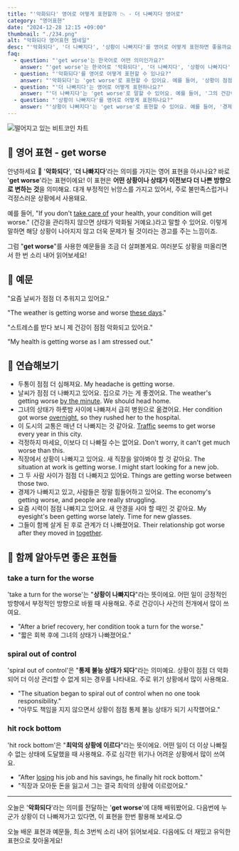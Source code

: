 ```yaml
---
title: "'악화되다' 영어로 어떻게 표현할까 📉 - 더 나빠지다 영어로"
category: "영어표현"
date: "2024-12-28 12:15 +09:00"
thumbnail: "./234.png"
alt: "악화되다 영어표현 썸네일"
desc: "'악화되다', '더 나빠지다', '상황이 나빠지다'를 영어로 어떻게 표현하면 좋을까요? '상황이 점점 악화되고 있어'라는 문장을 영어로 어떻게 말할 수 있을까요? '그의 건강이 더 나빠지고 있어'와 같은 표현을 영어로 배우는 법을 배워봅시다. 다양한 예문을 통해서 연습하고 본인의 표현으로 만들어 보세요."
faq:
  - question: "'get worse'는 한국어로 어떤 의미인가요?"
    answer: "'get worse'는 한국어로 '악화되다', '더 나빠지다', '상황이 나빠지다' 등으로 번역될 수 있습니다."
  - question: "'악화되다'를 영어로 어떻게 표현할 수 있나요?"
    answer: "'악화되다'는 'get worse'로 표현할 수 있어요. 예를 들어, '상황이 점점 악화되고 있어'는 'The situation is getting worse'로 말할 수 있어요."
  - question: "'더 나빠지다'는 영어로 어떻게 표현하나요?"
    answer: "'더 나빠지다'는 'get worse'로 말할 수 있어요. 예를 들어, '그의 건강이 더 나빠지고 있어'는 'His health is getting worse'로 표현할 수 있어요."
  - question: "'상황이 나빠지다'를 영어로 어떻게 표현하나요?"
    answer: "'상황이 나빠지다'는 'get worse'로 표현할 수 있어요. 예를 들어, '경제 상황이 나빠지고 있어'는 'The economic situation is getting worse'로 말할 수 있어요."
---
```


![떨어지고 있는 비트코인 차트](./234-1.jpg)

## 🌟 영어 표현 - get worse

안녕하세요 👋 '**악화되다**', '**더 나빠지다**'라는 의미를 가지는 영어 표현을 아시나요? 바로 '**get worse**'라는 표현이에요! 이 표현은 **어떤 상황이나 상태가 이전보다 더 나쁜 방향으로 변하는 것**을 의미해요. 대개 부정적인 뉘앙스를 가지고 있어서, 주로 불만족스럽거나 걱정스러운 상황에서 사용돼요.

예를 들어, "If you don't [take care of](/blog/in-english/330.take-care-of/) your health, your condition will get worse." (건강을 관리하지 않으면 상태가 악화될 거예요.)라고 말할 수 있어요. 이렇게 말하면 해당 상황이 나아지지 않고 더욱 문제가 될 것이라는 경고를 주는 느낌이죠.

그럼 "**get worse**"를 사용한 예문들을 조금 더 살펴볼게요. 여러분도 상황을 떠올리면서 한 번 소리 내어 읽어보세요!

## 📖 예문

"요즘 날씨가 점점 더 추워지고 있어요."

"The weather is getting worse and worse [these days](/blog/in-english/417.these-days/)."

"스트레스를 받다 보니 제 건강이 점점 악화되고 있어요."

"My health is getting worse as I am stressed out."

## 💬 연습해보기

<ul data-interactive-list>
  <li data-interactive-item>
    <span data-toggler>두통이 점점 더 심해져요.</span>
    <span data-answer>My headache is getting worse.</span>
  </li>
  <li data-interactive-item>
    <span data-toggler>날씨가 점점 더 나빠지고 있어요. 집으로 가는 게 좋겠어요.</span>
    <span data-answer>The weather's getting worse <a href="/blog/in-english/074.by-the-minute/">by the minute</a>. We should head home.</span>
  </li>
  <li data-interactive-item>
    <span data-toggler>그녀의 상태가 하룻밤 사이에 나빠져서 급히 병원으로 옮겼어요.</span>
    <span data-answer>Her condition got worse <a href="/blog/in-english/134.overnight/">overnight</a>, so they rushed her to the hospital.</span>
  </li>
  <li data-interactive-item>
    <span data-toggler>이 도시의 교통은 매년 더 나빠지는 것 같아요.</span>
    <span data-answer><a href="/blog/in-english/384.traffic/">Traffic</a> seems to get worse every year in this city.</span>
  </li>
  <li data-interactive-item>
    <span data-toggler>걱정하지 마세요, 이보다 더 나빠질 수는 없어요.</span>
    <span data-answer>Don't worry, it can't get much worse than this.</span>
  </li>
  <li data-interactive-item>
    <span data-toggler>직장에서 상황이 나빠지고 있어요. 새 직장을 알아봐야 할 것 같아요.</span>
    <span data-answer>The situation at work is getting worse. I might start looking for a new job.</span>
  </li>
  <li data-interactive-item>
    <span data-toggler>그 두 사람 사이가 점점 더 나빠지고 있어요.</span>
    <span data-answer>Things are getting worse between those two.</span>
  </li>
  <li data-interactive-item>
    <span data-toggler>경제가 나빠지고 있고, 사람들은 정말 힘들어하고 있어요.</span>
    <span data-answer>The economy's getting worse, and people are really struggling.</span>
  </li>
  <li data-interactive-item>
    <span data-toggler>요즘 시력이 점점 나빠지고 있어요. 새 안경을 사야 할 때인 것 같아요.</span>
    <span data-answer>My eyesight's been getting worse lately. Time for new glasses.</span>
  </li>
  <li data-interactive-item>
    <span data-toggler>그들이 함께 살게 된 후로 관계가 더 나빠졌어요.</span>
    <span data-answer>Their relationship got worse after they moved in <a href="blog/in-english/374.together/">together</a>.</span>
  </li>
</ul>

## 🤝 함께 알아두면 좋은 표현들

### take a turn for the worse

'take a turn for the worse'는 "**상황이 나빠지다**"라는 뜻이에요. 어떤 일이 긍정적인 방향에서 부정적인 방향으로 바뀔 때 사용해요. 주로 건강이나 사건의 전개에서 많이 쓰여요.

- "After a brief recovery, her condition took a turn for the worse."
- "짧은 회복 후에 그녀의 상태가 나빠졌어요."

### spiral out of control

'spiral out of control'은 "**통제 불능 상태가 되다**"라는 의미예요. 상황이 점점 더 악화되어 더 이상 관리할 수 없게 되는 경우를 나타내요. 주로 위기 상황에서 많이 사용해요.

- "The situation began to spiral out of control when no one took responsibility."
- "아무도 책임을 지지 않으면서 상황이 점점 통제 불능 상태가 되기 시작했어요."

### hit rock bottom

'hit rock bottom'은 "**최악의 상황에 이르다**"라는 뜻이에요. 어떤 일이 더 이상 나빠질 수 없는 상태에 도달했을 때 사용해요. 주로 심각한 위기나 어려운 상황에서 많이 쓰여요.

- "After [losing](/blog/in-english/457.lose/) his job and his savings, he finally hit rock bottom."
- "직장과 모아둔 돈을 잃고서 그는 결국 최악의 상황에 이르렀어요."

---

오늘은 '**악화되다**'라는 의미를 전달하는 '**get worse**'에 대해 배워봤어요. 다음번에 누군가 상황이 더 나빠져가고 있다면, 이 표현을 한번 활용해 보세요.😊

오늘 배운 표현과 예문들, 최소 3번씩 소리 내어 읽어보세요. 다음에도 더 재밌고 유익한 표현으로 찾아올게요!
